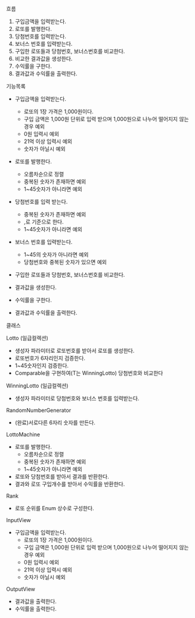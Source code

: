 흐름
1. 구입금액을 입력받는다.
2. 로또를 발행한다.
3. 당첨번호를 입력받는다.
4. 보너스 번호를 입력받는다.
5. 구입한 로또들과 당첨번호, 보너스번호를 비교한다.
6. 비교한 결과값을 생성한다.
7. 수익률을 구한다.
8. 결과값과 수익률을 출력한다.


기능목록
- 구입금액을 입력받는다.
    + 로또의 1장 가격은 1,000원이다.
    + 구입 금액은 1,000원 단위로 입력 받으며 1,000원으로 나누어 떨어지지 않는 경우 예외
    + 0원 입력시 예외
    + 21억 이상 입력시 예외
    + 숫자가 아닐시 예외

- 로또를 발행한다.
    + 오름차순으로 정렬
    + 중복된 숫자가 존재하면 예외
    + 1~45숫자가 아니라면 예외

- 당첨번호를 입력 받는다.
    + 중복된 숫자가 존재하면 예외
    + ,로 기준으로 한다.
    + 1~45숫자가 아니라면 예외

- 보너스 번호를 입력받는다.
    + 1~45의 숫자가 아니라면 예외
    + 당첨번호와 중복된 숫자가 있으면 예외

- 구입한 로또들과 당첨번호, 보너스번호를 비교한다.
- 결과값을 생성한다.
- 수익률을 구한다.
- 결과값과 수익률을 출력한다.


클래스

Lotto (일급컬렉션)
- 생성자 파라미터로 로또번호를 받아서 로또를 생성한다.
- 로또번호가 6자리인지 검증한다.
- 1~45숫자인지 검증한다.
- Comparable을 구현하여(T는 WinningLotto) 당첨번호와 비교한다

WinningLotto (일급컬렉션)
- 생성자 파라미터로 당첨번호와 보너스 번호를 입력받는다.

RandomNumberGenerator
- (완료)서로다른 6자리 숫자를 만든다.

LottoMachine
- 로또를 발행한다.
    + 오름차순으로 정렬
    + 중복된 숫자가 존재하면 예외
    + 1~45숫자가 아니라면 예외
- 로또와 당첨번호를 받아서 결과를 반환한다.
- 결과와 로또 구입개수를 받아서 수익률을 반환한다.

Rank
- 로또 순위를 Enum 상수로 구성한다.


InputView
- 구입금액을 입력받는다.
    + 로또의 1장 가격은 1,000원이다.
    + 구입 금액은 1,000원 단위로 입력 받으며 1,000원으로 나누어 떨어지지 않는 경우 예외
    + 0원 입력시 예외
    + 21억 이상 입력시 예외
    + 숫자가 아닐시 예외

OutputView
- 결과값을 출력한다.
- 수익률을 출력한다.

